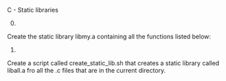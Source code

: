 C - Static libraries

0.
Create the static library libmy.a containing all the functions listed below:

1.
Create a script called create_static_lib.sh that creates a static library called liball.a fro all the .c files that are in the current directory.
